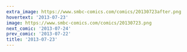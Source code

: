 ```yaml
---
extra_image: https://www.smbc-comics.com/comics/20130723after.png
hovertext: '2013-07-23'
image: https://www.smbc-comics.com/comics/20130723.png
next_comic: '2013-07-24'
prev_comic: '2013-07-22'
title: '2013-07-23'
---
```


